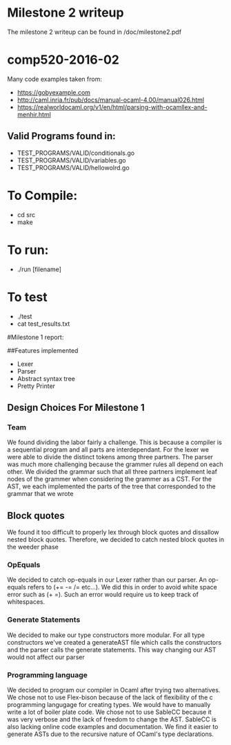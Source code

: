 # Milestone 2 writeup
The milestone 2 writeup can be found in /doc/milestone2.pdf

# comp520-2016-02
Many code examples taken from:
* https://gobyexample.com
* http://caml.inria.fr/pub/docs/manual-ocaml-4.00/manual026.html
* https://realworldocaml.org/v1/en/html/parsing-with-ocamllex-and-menhir.html

## Valid Programs found in: 
* TEST\_PROGRAMS/VALID/conditionals.go
* TEST\_PROGRAMS/VALID/variables.go
* TEST\_PROGRAMS/VALID/hellowolrd.go

# To Compile:
* cd src
* make

# To run:
* ./run [filename]

# To test
* ./test
* cat test\_results.txt

#Milestone 1 report:

##Features implemented
* Lexer
* Parser
* Abstract syntax tree
* Pretty Printer

## Design Choices For Milestone 1
### Team
We found dividing the labor fairly a challenge. This is because a compiler is a sequential program and all parts are interdependant. For the lexer we were able to divide the distinct tokens among three partners. The parser was much more challenging because the grammer rules all depend on each other. We divided the grammar such that all three partners implement leaf nodes of the grammer when considering the grammer as a CST. For the AST, we each implemented the parts of the tree that corresponded to the grammar that we wrote

## Block quotes
We found it too difficult to properly lex through block quotes and dissallow nested block quotes. Therefore, we decided to catch nested block quotes in the weeder phase


### OpEquals
We decided to catch op-equals in our Lexer rather than our parser. An op-equals refers to (+= -= /= etc...). We did this in order to avoid white space error such as (+ =). Such an error would require us to keep track of whitespaces.

### Generate Statements
We decided to make our type constructors more modular. For all type constructors we've created a generateAST file which calls the constructors and the parser calls the generate statements. This way changing our AST would not affect our parser

### Programming language
We decided to program our compiler in Ocaml after trying two alternatives. We chose not to use Flex-bison because of the lack of flexibility of the c programming langugage for creating types. We would have to manually write a lot of boiler plate code. We chose not to use SableCC because it was very verbose and the lack of freedom to change the AST. SableCC is also lacking online code examples and documentation. We find it easier to generate ASTs due to the recursive nature of OCaml's type declarations. 
